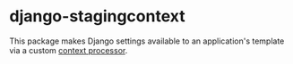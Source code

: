 # django-stagingcontext
This package makes Django settings available to an application's template via a
custom [context processor](https://docs.djangoproject.com/en/5.1/topics/templates/#context-processors).
